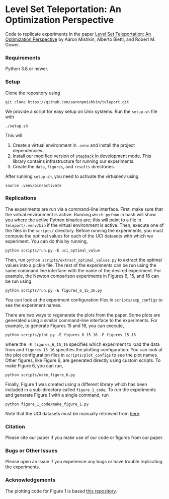 # Level Set Teleportation: An Optimization Perspective 

Code to replicate experiments in the paper 
[Level Set Teleportation: An Optimization Perspective](https://arxiv.org/abs/2403.03362) by Aaron 
Mishkin, Alberto Bietti, and Robert M. Gower.

### Requirements

Python 3.8 or newer.

### Setup

Clone the repository using

```
git clone https://github.com/aaronpmishkin/teleport.git
```

We provide a script for easy setup on Unix systems. Run the `setup.sh` file with

```
./setup.sh
```

This will:

1. Create a virtual environment in `.venv` and install the project dependencies.
2. Install our modified version of [`stepback`](https://github.com/fabian-sp/step-back) in development mode. 
This library contains infrastructure for running our experiments.
3. Create the `data`, `figures`, and `results`  directories.

After running `setup.sh`, you need to activate the virtualenv using

```
source .venv/bin/activate
```

### Replications

The experiments are run via a command-line interface.
First, make sure that the virtual environment is active.
Running `which python` in bash will show you where the active Python binaries are; 
this will point to a file in `teleport/.venv/bin` if the virtual 
environment is active.
Then, execute one of the files in the `scripts/` directory. 
Before running the experiments, you must compute the optimal values 
for each of the UCI datasets with which we experiment. 
You can do this by running,
```
python scripts/run.py -E uci_optimal_value
```
Then, run `python scripts/extract_optimal_values.py` to extract the optimal
values into a pickle file.
The rest of the experiments can be run using the same command line interface
with the name of the desired experiment.
For example, the Newton comparison experiments in Figures 6, 15, and 16 can
be run using
```
python scripts/run.py -E figures_6_15_16.py
```
You can look at the experiment configuration files in `scripts/exp_configs`
to see the experiment names.

There are two ways to regenerate the plots from the paper.
Some plots are generated using a similar command-line interface to the experiments.
For example, to generate Figures 15 and 16, you can execute,
```
python scripts/plot.py -E figures_6_15_16 -P figures_15_16
```
where the `-E figures_6_15_16` specifies which experiment to load the data
from and `figures_15_16` specifies the plotting configuration.
You can look at the plot configuration files in `scripts/plot_configs` to
see the plot names.
Other figures, like Figure 6, are generated directly using custom scripts. 
To make Figure 6, you can run,
```
python scripts/make_figure_6.py
```
Finally, Figure 1 was created using a different library which has been included
in a sub-directory called `figure_1_code`.
To run the experiments and generate Figure 1 with a single command, run
```
python figure_1_code/make_figure_1.py 
```

Note that the UCI datasets must be manually retrieved from 
[here](http://persoal.citius.usc.es/manuel.fernandez.delgado/papers/jmlr/data.tar.gz).


### Citation

Please cite our paper if you make use of our code or figures from our paper. 

### Bugs or Other Issues

Please open an issue if you experience any bugs or have trouble replicating the experiments.

### Acknowledgements

The plotting code for Figure 1 is based [this repository](https://github.com/AxelThevenot/Python_Benchmark_Test_Optimization_Function_Single_Objective).
